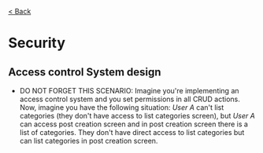 [< Back](https://github.com/brlebtag/My-Commonplace-Book)

# Security

## Access control System design
- DO NOT FORGET THIS SCENARIO: Imagine you're implementing an access control system and you set permissions in all CRUD actions. Now, imagine you have the following situation:
_User A_ can't list categories (they don't have access to list categories screen), but _User A_ can access post creation screen and in post creation screen there is a list of categories. They don't have direct access to list categories but can list categories in post creation screen.

